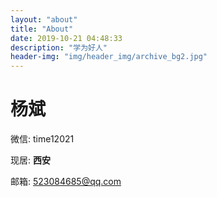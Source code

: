 ```yaml
---
layout: "about"
title: "About"
date: 2019-10-21 04:48:33
description: "学为好人"
header-img: "img/header_img/archive_bg2.jpg"
---
```


# 杨斌

微信: time12021

现居: **西安**

邮箱: <523084685@qq.com>

